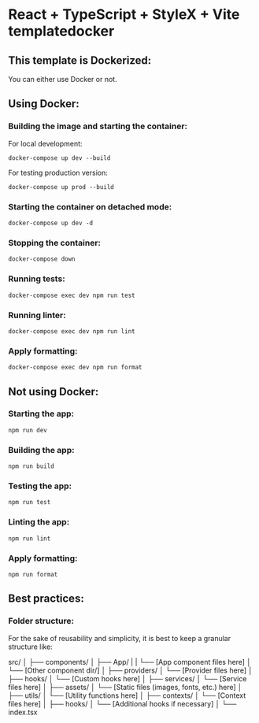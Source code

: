 # React + TypeScript + StyleX + Vite templatedocker

## This template is Dockerized:

You can either use Docker or not.

## Using Docker:

### Building the image and starting the container:

For local development:

```
docker-compose up dev --build
```

For testing production version:

```
docker-compose up prod --build
```

### Starting the container on detached mode:

```
docker-compose up dev -d
```

### Stopping the container:

```
docker-compose down
```

### Running tests:

```
docker-compose exec dev npm run test
```

### Running linter:

```
docker-compose exec dev npm run lint
```

### Apply formatting:

```
docker-compose exec dev npm run format
```

## Not using Docker:

### Starting the app:

```
npm run dev
```

### Building the app:

```
npm run build
```

### Testing the app:

```
npm run test
```

### Linting the app:

```
npm run lint
```

### Apply formatting:

```
npm run format
```

## Best practices: 

### Folder structure:

For the sake of reusability and simplicity, it is best to keep a granular structure like:

src/
│
├── components/
│ ├── App/
| | └── [App component files here]
│ └── [Other component dir/]
│
├── providers/
│ └── [Provider files here]
│
├── hooks/
│ └── [Custom hooks here]
│
├── services/
│ └── [Service files here]
│
├── assets/
│ └── [Static files (images, fonts, etc.) here]
│
├── utils/
│ └── [Utility functions here]
│
├── contexts/
│ └── [Context files here]
│
├── hooks/
│ └── [Additional hooks if necessary]
│
└── index.tsx
